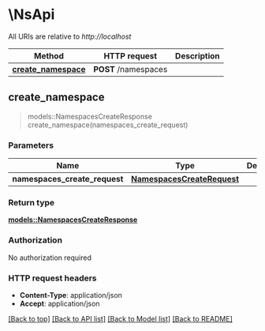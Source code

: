 # \NsApi

All URIs are relative to *http://localhost*

Method | HTTP request | Description
------------- | ------------- | -------------
[**create_namespace**](NsApi.md#create_namespace) | **POST** /namespaces | 



## create_namespace

> models::NamespacesCreateResponse create_namespace(namespaces_create_request)


### Parameters


Name | Type | Description  | Required | Notes
------------- | ------------- | ------------- | ------------- | -------------
**namespaces_create_request** | [**NamespacesCreateRequest**](NamespacesCreateRequest.md) |  | [required] |

### Return type

[**models::NamespacesCreateResponse**](NamespacesCreateResponse.md)

### Authorization

No authorization required

### HTTP request headers

- **Content-Type**: application/json
- **Accept**: application/json

[[Back to top]](#) [[Back to API list]](../README.md#documentation-for-api-endpoints) [[Back to Model list]](../README.md#documentation-for-models) [[Back to README]](../README.md)

